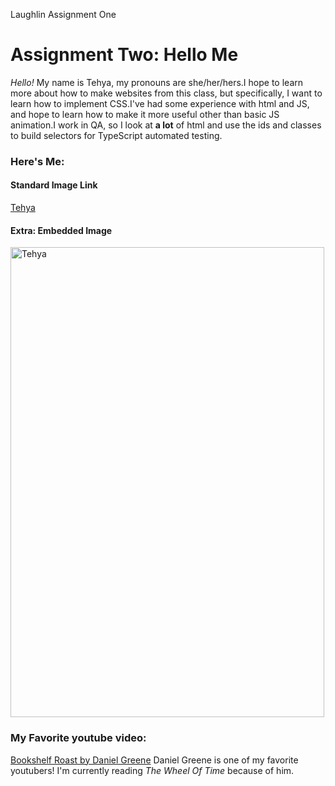 
Laughlin Assignment One

  <body>
    <h1>Assignment Two: Hello Me</h1>
    <p><em>Hello!</em> My name is Tehya, my pronouns are she/her/hers.I hope to learn more about how to make websites from this class, but specifically, I want to learn how to implement CSS.I've had some experience with html and JS, and hope to learn how to make it more useful other than basic JS animation.I work in QA, so I look at <strong>a lot</strong> of html and use the ids and classes to build selectors for TypeScript automated testing.

  <h3>Here's Me:</h3>

   <h4> Standard Image Link </h4>
        <a href="../img/LinkedInProfPic.jpeg">Tehya</a>
   <h4> Extra: Embedded Image </h4>
        <img src="../img/LinkedInProfPic.jpeg" alt="Tehya" width="502" height="752" >
      <h3>My Favorite youtube video:</h3>
        <a href="https://www.youtube.com/watch?v=XpAaH87yBcQ">Bookshelf Roast by Daniel Greene</a>
        Daniel Greene is one of my favorite youtubers!
        I'm currently reading <em>The Wheel Of Time</em> because of him.
